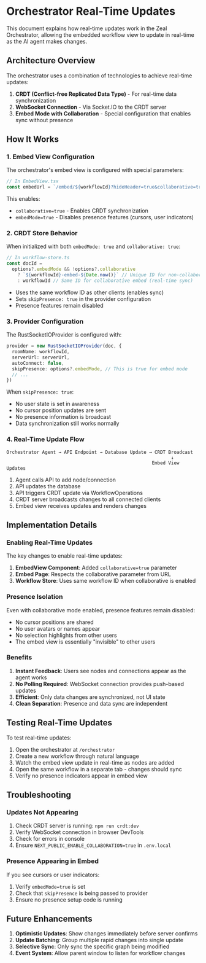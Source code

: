 # Orchestrator Real-Time Updates

This document explains how real-time updates work in the Zeal Orchestrator, allowing the embedded workflow view to update in real-time as the AI agent makes changes.

## Architecture Overview

The orchestrator uses a combination of technologies to achieve real-time updates:

1. **CRDT (Conflict-free Replicated Data Type)** - For real-time data synchronization
2. **WebSocket Connection** - Via Socket.IO to the CRDT server
3. **Embed Mode with Collaboration** - Special configuration that enables sync without presence

## How It Works

### 1. Embed View Configuration

The orchestrator's embed view is configured with special parameters:

```typescript
// In EmbedView.tsx
const embedUrl = `/embed/${workflowId}?hideHeader=true&collaborative=true`
```

This enables:

- `collaborative=true` - Enables CRDT synchronization
- `embedMode=true` - Disables presence features (cursors, user indicators)

### 2. CRDT Store Behavior

When initialized with both `embedMode: true` and `collaborative: true`:

```typescript
// In workflow-store.ts
const docId =
  options?.embedMode && !options?.collaborative
    ? `${workflowId}-embed-${Date.now()}` // Unique ID for non-collaborative embed
    : workflowId // Same ID for collaborative embed (real-time sync)
```

- Uses the same workflow ID as other clients (enables sync)
- Sets `skipPresence: true` in the provider configuration
- Presence features remain disabled

### 3. Provider Configuration

The RustSocketIOProvider is configured with:

```typescript
provider = new RustSocketIOProvider(doc, {
  roomName: workflowId,
  serverUrl: serverUrl,
  autoConnect: false,
  skipPresence: options?.embedMode, // This is true for embed mode
  // ...
})
```

When `skipPresence: true`:

- No user state is set in awareness
- No cursor position updates are sent
- No presence information is broadcast
- Data synchronization still works normally

### 4. Real-Time Update Flow

```
Orchestrator Agent → API Endpoint → Database Update → CRDT Broadcast
                                                            ↓
                                                     Embed View Updates
```

1. Agent calls API to add node/connection
2. API updates the database
3. API triggers CRDT update via WorkflowOperations
4. CRDT server broadcasts changes to all connected clients
5. Embed view receives updates and renders changes

## Implementation Details

### Enabling Real-Time Updates

The key changes to enable real-time updates:

1. **EmbedView Component**: Added `collaborative=true` parameter
2. **Embed Page**: Respects the collaborative parameter from URL
3. **Workflow Store**: Uses same workflow ID when collaborative is enabled

### Presence Isolation

Even with collaborative mode enabled, presence features remain disabled:

- No cursor positions are shared
- No user avatars or names appear
- No selection highlights from other users
- The embed view is essentially "invisible" to other users

### Benefits

1. **Instant Feedback**: Users see nodes and connections appear as the agent works
2. **No Polling Required**: WebSocket connection provides push-based updates
3. **Efficient**: Only data changes are synchronized, not UI state
4. **Clean Separation**: Presence and data sync are independent

## Testing Real-Time Updates

To test real-time updates:

1. Open the orchestrator at `/orchestrator`
2. Create a new workflow through natural language
3. Watch the embed view update in real-time as nodes are added
4. Open the same workflow in a separate tab - changes should sync
5. Verify no presence indicators appear in embed view

## Troubleshooting

### Updates Not Appearing

1. Check CRDT server is running: `npm run crdt:dev`
2. Verify WebSocket connection in browser DevTools
3. Check for errors in console
4. Ensure `NEXT_PUBLIC_ENABLE_COLLABORATION=true` in `.env.local`

### Presence Appearing in Embed

If you see cursors or user indicators:

1. Verify `embedMode=true` is set
2. Check that `skipPresence` is being passed to provider
3. Ensure no presence setup code is running

## Future Enhancements

1. **Optimistic Updates**: Show changes immediately before server confirms
2. **Update Batching**: Group multiple rapid changes into single update
3. **Selective Sync**: Only sync the specific graph being modified
4. **Event System**: Allow parent window to listen for workflow changes
